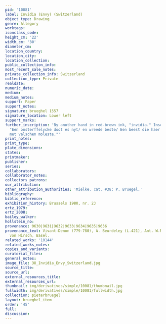 ```yaml
---
pid: '10081'
label: Invidia (Envy) (Switzerland)
object_type: Drawing
genre: Allegory
worktags:
iconclass_code:
height_cm: '22'
width_cm: '30'
diameter_cm:
location_country:
location_city:
location_collection:
public_collection_info:
most_recent_sale_notes:
private_collection_info: Switzerland
collection_type: Private
realdate:
numeric_date:
medium:
medium_notes:
support: Paper
support_notes:
signature: brueghel 1557
signature_location: Lower left
support_marks:
further_inscription: 'By another hand in red-brown ink, "invidia." Inscription below:
  "Een onsterffelycke doot es nyt/ en wreede beste/ Een beest die haer seluen eet/
  met valschen moleste."'
print_notes:
print_type:
plate_dimensions:
states:
printmaker:
publisher:
series:
collaborators:
collaborator_notes:
collectors_patrons:
our_attribution:
other_attribution_authorities: 'Mielke, cat. #38: P. Bruegel.'
bibliography:
biblio_reference:
exhibition_history: Brussels 1980, nr. 23
ertz_1979:
ertz_2008:
bailey_walker:
hollstein_no:
provenance: 9630|9631|9632|9633|9634|9635|9636
provenance_text: Vivant-Denon (779-780), A. Beurdeley (L.421), Ant. W.M Mensing, Robert
  von Hirsch, Basel.
related_works: '10144'
related_works_notes:
copies_and_variants:
curatorial_files:
general_notes:
image_file: 38_Invidia_Envy_Switzerland.jpg
source_title:
source_url:
external_resources_title:
external_resources_url:
thumbnail: img/derivatives/simple/10081/thumbnail.jpg
fullwidth: img/derivatives/simple/10081/fullwidth.jpg
collection: pieterbruegel
layout: brueghel_item
order: '45'
full:
discussion:
---
```

